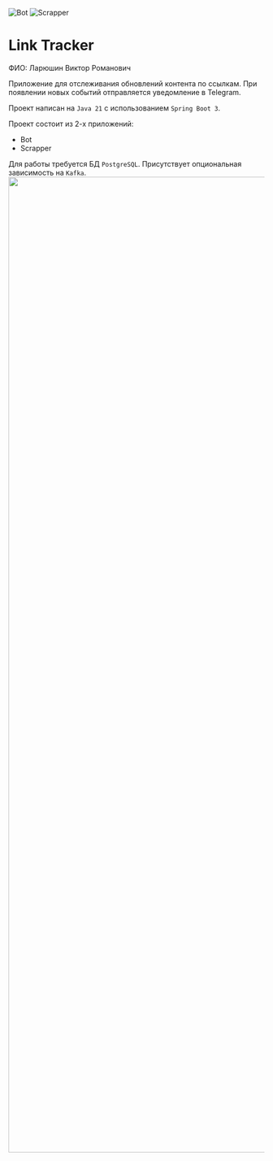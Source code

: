 ![Bot](https://github.com/Laviprog/link-tracker/actions/workflows/bot.yml/badge.svg)
![Scrapper](https://github.com/Laviprog/link-tracker/actions/workflows/scrapper.yml/badge.svg)

# Link Tracker

ФИО: Ларюшин Виктор Романович

Приложение для отслеживания обновлений контента по ссылкам.
При появлении новых событий отправляется уведомление в Telegram.

Проект написан на `Java 21` с использованием `Spring Boot 3`.

Проект состоит из 2-х приложений:
* Bot
* Scrapper

Для работы требуется БД `PostgreSQL`. Присутствует опциональная зависимость на `Kafka`.
<img src="https://www.animatedimages.org/data/media/562/animated-line-image-0184.gif" width="1920" />
